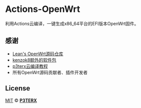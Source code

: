 # Actions-OpenWrt
利用Actions云编译，一键生成x86_64平台的EFI版本OpenWrt固件。



## 感谢
- [Lean's OpenWrt源码仓库](https://github.com/coolsnowwolf/lede)
- [kenzok8额外的软件包](https://github.com/kenzok8/small-package)
- [p3terx云编译教程](https://p3terx.com/archives/build-openwrt-with-github-actions.html)
- 所有OpenWrt源码贡献者、插件开发者


## License

[MIT](https://github.com/P3TERX/Actions-OpenWrt/blob/main/LICENSE) © [**P3TERX**](https://p3terx.com)
